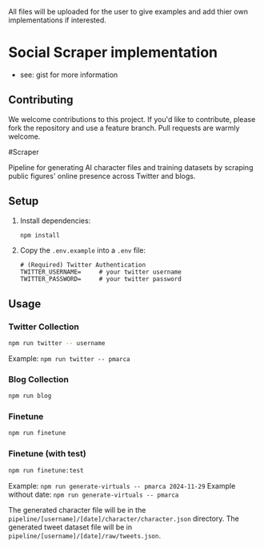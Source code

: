 All files will be uploaded for the user to give examples and add thier own implementations if interested.

# Social Scraper implementation

- see: gist for more information

## Contributing

We welcome contributions to this project. If you'd like to contribute, please fork the repository and use a feature branch. Pull requests are warmly welcome.

#Scraper

Pipeline for generating AI character files and training datasets by scraping public figures' online presence across Twitter and blogs.

## Setup

1. Install dependencies:
   ```bash
   npm install
   ```

2. Copy the `.env.example` into a `.env` file:
   ```properties
   # (Required) Twitter Authentication
   TWITTER_USERNAME=     # your twitter username
   TWITTER_PASSWORD=     # your twitter password

## Usage

### Twitter Collection
```bash
npm run twitter -- username
```
Example: `npm run twitter -- pmarca`

### Blog Collection
```bash
npm run blog
```

### Finetune
```bash
npm run finetune
```

### Finetune (with test)
```bash
npm run finetune:test
```
Example: `npm run generate-virtuals -- pmarca 2024-11-29`
Example without date: `npm run generate-virtuals -- pmarca`

The generated character file will be in the `pipeline/[username]/[date]/character/character.json` directory.
The generated tweet dataset file will be in `pipeline/[username]/[date]/raw/tweets.json`.
